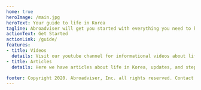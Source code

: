 ```yaml
---
home: true
heroImage: /main.jpg
heroText: Your guide to life in Korea
tagline: Abroadviser will get you started with everything you need to know to live in South Korea
actionText: Get Started
actionLink: /guide/
features:
- title: Videos
  details: Visit our youtube channel for informational videos about life in Korea! Whether it's about everyday life or culture, we have it!
- title: Articles
  details: Here we have articles about life in Korea, updates, and step by step "how to" explanations.

footer: Copyright 2020. Abroadviser, Inc. all rights reserved. Contact us, abroadviser@gmail.com
---
```

